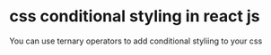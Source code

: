 # css conditional styling in react js

You can use ternary operators to add conditional styliing to your css
